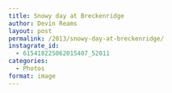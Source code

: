 ```yaml
---
title: Snowy day at Breckenridge
author: Devin Reams
layout: post
permalink: /2013/snowy-day-at-breckenridge/
instagrate_id:
  - 615418225062015407_52011
categories:
  - Photos
format: image
---
```

<!-- This post is created by Instagrate to WordPress, a WordPress Plugin by polevaultweb.com - http://www.polevaultweb.com/plugins/instagrate-to-wordpress/ -->